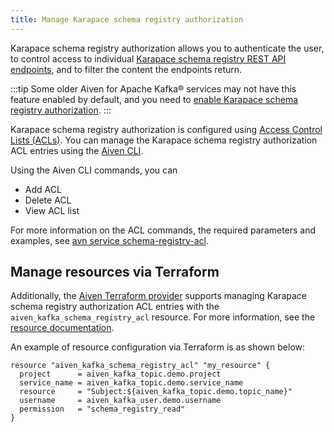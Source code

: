 ```yaml
---
title: Manage Karapace schema registry authorization
---
```


Karapace schema registry authorization allows you to authenticate the
user, to control access to individual [Karapace schema registry REST API
endpoints](https://github.com/aiven/karapace), and to filter the content
the endpoints return.

:::tip
Some older Aiven for Apache Kafka® services may not have this feature
enabled by default, and you need to
[enable Karapace schema registry authorization](/docs/products/kafka/karapace/howto/enable-schema-registry-authorization).
:::

Karapace schema registry authorization is configured using
[Access Control Lists (ACLs)](/docs/products/kafka/karapace/concepts/acl-definition). You can manage the Karapace schema registry authorization
ACL entries using the
[Aiven CLI](/docs/tools/cli/service/schema-registry-acl).

Using the Aiven CLI commands, you can

-   Add ACL
-   Delete ACL
-   View ACL list

For more information on the ACL commands, the required parameters and
examples, see
[avn service schema-registry-acl](/docs/tools/cli/service/schema-registry-acl).

## Manage resources via Terraform

Additionally, the
[Aiven Terraform provider](/docs/tools/terraform) supports managing Karapace schema registry authorization ACL
entries with the `aiven_kafka_schema_registry_acl` resource. For more
information, see the [resource
documentation](https://registry.terraform.io/providers/aiven/aiven/latest/docs/resources/kafka_schema_registry_acl).

An example of resource configuration via Terraform is as shown below:

```hcl
resource "aiven_kafka_schema_registry_acl" "my_resource" {
  project      = aiven_kafka_topic.demo.project
  service_name = aiven_kafka_topic.demo.service_name
  resource     = "Subject:${aiven_kafka_topic.demo.topic_name}"
  username     = aiven_kafka_user.demo.username
  permission   = "schema_registry_read"
}
```
